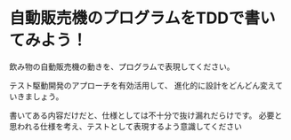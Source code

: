 # 自動販売機のプログラムをTDDで書いてみよう！
飲み物の自動販売機の動きを、プログラムで表現してください。<br>

テスト駆動開発のアプローチを有効活用して、 進化的に設計をどんどん変えていきましょう。<br>

書いてある内容だけだと、仕様としては不十分で抜け漏れだらけです。 必要と思われる仕様を考え、テストとして表現するよう意識してください<br>
